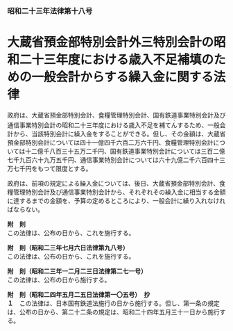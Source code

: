 ### 昭和二十三年法律第十八号  
# 大蔵省預金部特別会計外三特別会計の昭和二十三年度における歳入不足補填のための一般会計からする繰入金に関する法律  
  
政府は、大蔵省預金部特別会計、食糧管理特別会計、国有鉄道事業特別会計及び通信事業特別会計の昭和二十三年度における歳入不足を補<ruby>て<rt>ヽ</rt></ruby><ruby>ん<rt>ヽ</rt></ruby>するため、一般会計から、当該特別会計に繰入金をすることができる。但し、その金額は、大蔵省預金部特別会計については四十一億四千六百二万六千円、食糧管理特別会計については十二億千八百三十五万二千円、国有鉄道事業特別会計については三百二億七千九百六十九万五千円、通信事業特別会計については六十九億二千六百四十三万七千円をもつて限度とする。  
  
政府は、前項の規定による繰入金については、後日、大蔵省預金部特別会計、食糧管理特別会計及び通信事業特別会計から、それぞれその繰入金に相当する金額に達するまでの金額を、予算の定めるところにより、一般会計に繰り入れなければならない。  
  
**附　則**  
この法律は、公布の日から、これを施行する。  
  
**附　則（昭和二三年七月六日法律第九八号）**  
この法律は、公布の日から、これを施行する。  
  
**附　則（昭和二三年一二月二三日法律第二七一号）**  
この法律は、公布の日から施行する。  
  
**附　則（昭和二四年五月二五日法律第一〇五号）　抄**  
**１**　この法律は、日本国有鉄道法施行の日から施行する。但し、第一条の規定は、公布の日から、第二十二条の規定は、昭和二十四年五月三十一日から施行する。  
  
